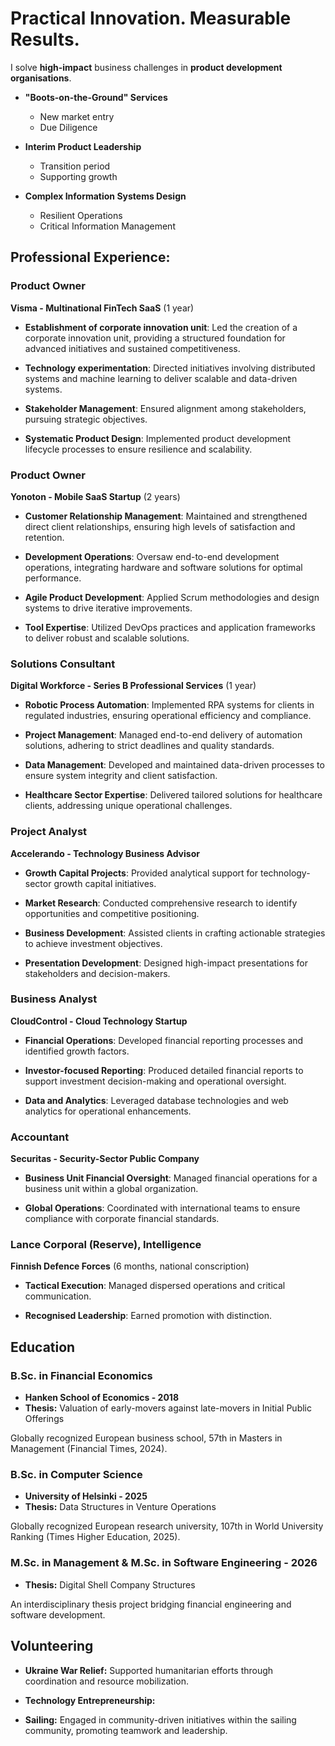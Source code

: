 # Practical Innovation. Measurable Results. 

I solve **high-impact** business challenges in **product development organisations**.

- **"Boots-on-the-Ground" Services**
  - New market entry
  - Due Diligence

- **Interim Product Leadership**
  - Transition period
  - Supporting growth

- **Complex Information Systems Design**
  - Resilient Operations
  - Critical Information Management

## Professional Experience:

### Product Owner  
**Visma - Multinational FinTech SaaS** (1 year) 

- **Establishment of corporate innovation unit**: Led the creation of a corporate innovation unit, providing a structured foundation for advanced initiatives and sustained competitiveness.
  
- **Technology experimentation**: Directed initiatives involving distributed systems and machine learning to deliver scalable and data-driven systems.

- **Stakeholder Management**: Ensured alignment among stakeholders, pursuing strategic objectives.  

- **Systematic Product Design**: Implemented product development lifecycle processes to ensure resilience and scalability.


### Product Owner  
**Yonoton - Mobile SaaS Startup** (2 years)  

- **Customer Relationship Management**: Maintained and strengthened direct client relationships, ensuring high levels of satisfaction and retention.  

- **Development Operations**: Oversaw end-to-end development operations, integrating hardware and software solutions for optimal performance.  
  
- **Agile Product Development**: Applied Scrum methodologies and design systems to drive iterative improvements.  

- **Tool Expertise**: Utilized DevOps practices and application frameworks to deliver robust and scalable solutions.


### Solutions Consultant  
**Digital Workforce - Series B Professional Services** (1 year)  

- **Robotic Process Automation**: Implemented RPA systems for clients in regulated industries, ensuring operational efficiency and compliance.
  
- **Project Management**: Managed end-to-end delivery of automation solutions, adhering to strict deadlines and quality standards.  

- **Data Management**: Developed and maintained data-driven processes to ensure system integrity and client satisfaction.  

- **Healthcare Sector Expertise**: Delivered tailored solutions for healthcare clients, addressing unique operational challenges.


### Project Analyst  
**Accelerando - Technology Business Advisor**  

- **Growth Capital Projects**: Provided analytical support for technology-sector growth capital initiatives.

- **Market Research**: Conducted comprehensive research to identify opportunities and competitive positioning.  

- **Business Development**: Assisted clients in crafting actionable strategies to achieve investment objectives.  

- **Presentation Development**: Designed high-impact presentations for stakeholders and decision-makers.


### Business Analyst  
**CloudControl - Cloud Technology Startup**  

- **Financial Operations**: Developed financial reporting processes and identified growth factors.  

- **Investor-focused Reporting**: Produced detailed financial reports to support investment decision-making and operational oversight.  

- **Data and Analytics**: Leveraged database technologies and web analytics for operational enhancements.  


### Accountant  
**Securitas - Security-Sector Public Company**

- **Business Unit Financial Oversight**: Managed financial operations for a business unit within a global organization.  

- **Global Operations**: Coordinated with international teams to ensure compliance with corporate financial standards.  


### Lance Corporal (Reserve), Intelligence  
**Finnish Defence Forces** (6 months, national conscription) 

- **Tactical Execution**: Managed dispersed operations and critical communication.
 
- **Recognised Leadership**: Earned promotion with distinction.


## Education

### B.Sc. in Financial Economics  
- **Hanken School of Economics - 2018**
- **Thesis:** Valuation of early-movers against late-movers in Initial Public Offerings

Globally recognized European business school, 57th in Masters in Management (Financial Times, 2024).

### B.Sc. in Computer Science 
- **University of Helsinki - 2025** 
- **Thesis:**  Data Structures in Venture Operations

Globally recognized European research university, 107th in World University Ranking (Times Higher Education, 2025).    

### M.Sc. in Management & M.Sc. in Software Engineering - 2026  
- **Thesis:** Digital Shell Company Structures

An interdisciplinary thesis project bridging financial engineering and software development.


## Volunteering  

- **Ukraine War Relief:** Supported humanitarian efforts through coordination and resource mobilization.
 
- **Technology Entrepreneurship:** 

- **Sailing:** Engaged in community-driven initiatives within the sailing community, promoting teamwork and leadership.  
